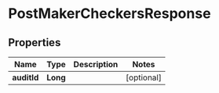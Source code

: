 # PostMakerCheckersResponse

## Properties
Name | Type | Description | Notes
------------ | ------------- | ------------- | -------------
**auditId** | **Long** |  |  [optional]
